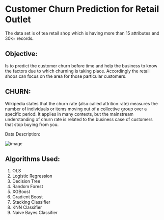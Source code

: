 # Customer Churn Prediction for Retail Outlet
The data set is of tea retail shop which is having more than 15 attributes and 30k+ records.

## Objective:
Is to predict the customer churn before time and help the business to know the factors due to which churning is taking place. Accordingly the retail shops can focus on the area for those particular customers.

## CHURN:
Wikipedia states that the churn rate (also called attrition rate) measures the number of individuals or items moving out of a collective group over a specific period. It applies in many contexts, but the mainstream understanding of churn rate is related to the business case of customers that stop buying from you.

Data Description:



![image](https://user-images.githubusercontent.com/51374209/136683566-ed95dece-1b4a-4bc0-bed0-bf517b9146df.png)

## Algorithms Used:
1. OLS
2. Logistic Regression
3. Decision Tree
4. Random Forest
5. XGBoost
6. Gradient Boost
7. Stacking Classifier
8. KNN Classifier
9. Naive Bayes Classifier
